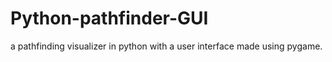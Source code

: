 # Python-pathfinder-GUI
a pathfinding visualizer in python with a user interface made using pygame. 
